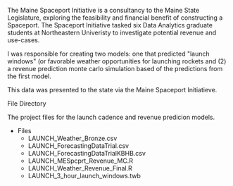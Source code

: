 The Maine Spaceport Initiative is a consultancy to the Maine State Legislature, exploring the feasibility and financial benefit of constructing a Spaceport. The Spaceport Initiative tasked six Data Analytics graduate students at Northeastern Univeristy to investigate potential revenue and use-cases.

I was responsible for creating two models: one that predicted "launch windows" (or favorable weather opportunities for launching rockets and (2) a revenue prediction monte carlo simulation based of the predictions from the first model.

This data was presented to the state via the Maine Spaceport Initiatieve.


File Directory

The project files for the launch cadence and revenue predicion models. 

  - Files 
 	 - LAUNCH_Weather_Bronze.csv
	 - LAUNCH_ForecastingDataTrial.csv
	 - LAUNCH_ForecastingDataTrialKBHB.csv
	 - LAUNCH_MESpcprt_Revenue_MC.R
	 - LAUNCH_Weather_Revenue_Final.R
	 - LAUNCH_3_hour_launch_windows.twb
